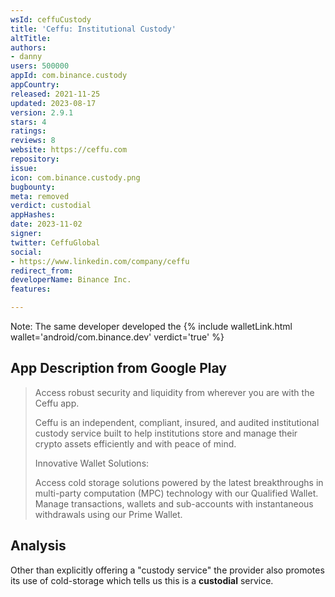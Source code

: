 ```yaml
---
wsId: ceffuCustody
title: 'Ceffu: Institutional Custody'
altTitle: 
authors:
- danny
users: 500000
appId: com.binance.custody
appCountry: 
released: 2021-11-25
updated: 2023-08-17
version: 2.9.1
stars: 4
ratings: 
reviews: 8
website: https://ceffu.com
repository: 
issue: 
icon: com.binance.custody.png
bugbounty: 
meta: removed
verdict: custodial
appHashes: 
date: 2023-11-02
signer: 
twitter: CeffuGlobal
social:
- https://www.linkedin.com/company/ceffu
redirect_from: 
developerName: Binance Inc.
features: 

---
```


Note: The same developer developed the {% include walletLink.html wallet='android/com.binance.dev' verdict='true' %}

## App Description from Google Play

> Access robust security and liquidity from wherever you are with the Ceffu app.
>
> Ceffu is an independent, compliant, insured, and audited institutional custody service built to help institutions store and manage their crypto assets efficiently and with peace of mind.
>
> Innovative Wallet Solutions:
>
> Access cold storage solutions powered by the latest breakthroughs in multi-party computation (MPC) technology with our Qualified Wallet. Manage transactions, wallets and sub-accounts with instantaneous withdrawals using our Prime Wallet.

## Analysis 

Other than explicitly offering a "custody service" the provider also promotes its use of cold-storage which tells us this is a **custodial** service.
